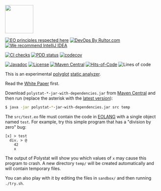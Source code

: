 <img src="https://www.polystat.org/logo.svg" height="92px"/>

[![EO principles respected here](https://www.elegantobjects.org/badge.svg)](https://www.elegantobjects.org)
[![DevOps By Rultor.com](http://www.rultor.com/b/polystat/polystat)](http://www.rultor.com/p/polystat/polystat)
[![We recommend IntelliJ IDEA](https://www.elegantobjects.org/intellij-idea.svg)](https://www.jetbrains.com/idea/)

[![CI checks](https://github.com/polystat/polystat/actions/workflows/mvn.yml/badge.svg)](https://github.com/polystat/polystat/actions/workflows/mvn.yml)
[![PDD status](http://www.0pdd.com/svg?name=polystat/polystat)](http://www.0pdd.com/p?name=polystat/polystat)
[![codecov](https://codecov.io/gh/polystat/polystat/branch/master/graph/badge.svg)](https://codecov.io/gh/polystat/polystat)

[![Javadoc](http://www.javadoc.io/badge/org.polystat/polystat.svg)](http://www.javadoc.io/doc/org.polystat/polystat)
[![License](https://img.shields.io/badge/license-MIT-green.svg)](https://github.com/polystat/polystat/blob/master/LICENSE.txt)
[![Maven Central](https://img.shields.io/maven-central/v/org.polystat/polystat.svg)](https://maven-badges.herokuapp.com/maven-central/org.polystat/polystat)
[![Hits-of-Code](https://hitsofcode.com/github/polystat/polystat)](https://hitsofcode.com/view/github/polystat/polystat)
![Lines of code](https://img.shields.io/tokei/lines/github/polystat/polystat)

This is an experimental 
[polyglot](https://en.wikipedia.org/wiki/Polyglot_%28computing%29) 
[static analyzer](https://en.wikipedia.org/wiki/Static_program_analysis).

Read the [White Paper](https://www.polystat.org/wp.pdf) first.

Download `polystat-*-jar-with-dependencies.jar` 
from [Maven Central](https://search.maven.org/artifact/org.polystat/polystat) 
and then run (replace the asterisk with the 
[latest version](https://repo.maven.apache.org/maven2/org/polystat/polystat/)):

```bash
$ java -jar polystat-*-jar-with-dependencies.jar src temp
```

The `src/test.eo` file must contain the code in [EOLANG](https://www.eolang.org)
with a single object named `test`.
For example, try this simple program that has a "division by zero" bug:

```
[x] > test
  div. > @
    42
    x
```

The output of Polystat will show you which values of `x` may cause
this program to crash. A new directory `temp/` will be created
automatically and will contain temporary files.

You can also play with it by editing the files in `sandbox/`
and then running `./try.sh`.
